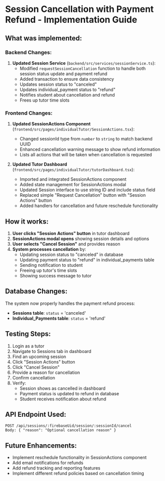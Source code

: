 # Session Cancellation with Payment Refund - Implementation Guide

## What was implemented:

### Backend Changes:

1. **Updated Session Service** (`backend/src/services/sessionService.ts`):
   - Modified `requestSessionCancellation` function to handle both session status update and payment refund
   - Added transaction to ensure data consistency
   - Updates session status to "canceled"
   - Updates individual_payment status to "refund"
   - Notifies student about cancellation and refund
   - Frees up tutor time slots

### Frontend Changes:

1. **Updated SessionActions Component** (`frontend/src/pages/individualTutor/SessionActions.tsx`):

   - Changed sessionId type from `number` to `string` to match backend UUID
   - Enhanced cancellation warning message to show refund information
   - Lists all actions that will be taken when cancellation is requested

2. **Updated Tutor Dashboard** (`frontend/src/pages/individualTutor/tutorDashboard.tsx`):
   - Imported and integrated SessionActions component
   - Added state management for SessionActions modal
   - Updated Session interface to use string ID and include status field
   - Replaced simple "Request Cancellation" button with "Session Actions" button
   - Added handlers for cancellation and future reschedule functionality

## How it works:

1. **User clicks "Session Actions" button** in tutor dashboard
2. **SessionActions modal opens** showing session details and options
3. **User selects "Cancel Session"** and provides reason
4. **System processes cancellation** by:
   - Updating session status to "canceled" in database
   - Updating payment status to "refund" in individual_payments table
   - Sending notification to student
   - Freeing up tutor's time slots
   - Showing success message to tutor

## Database Changes:

The system now properly handles the payment refund process:

- **Sessions table**: `status` = 'canceled'
- **Individual_Payments table**: `status` = 'refund'

## Testing Steps:

1. Login as a tutor
2. Navigate to Sessions tab in dashboard
3. Find an upcoming session
4. Click "Session Actions" button
5. Click "Cancel Session"
6. Provide a reason for cancellation
7. Confirm cancellation
8. Verify:
   - Session shows as cancelled in dashboard
   - Payment status is updated to refund in database
   - Student receives notification about refund

## API Endpoint Used:

```
POST /api/sessions/:firebaseUid/session/:sessionId/cancel
Body: { "reason": "Optional cancellation reason" }
```

## Future Enhancements:

- Implement reschedule functionality in SessionActions component
- Add email notifications for refunds
- Add refund tracking and reporting features
- Implement different refund policies based on cancellation timing
